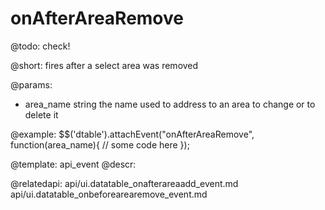onAfterAreaRemove
=============

@todo:
	check!

@short:
	fires after a select area was removed

@params:
- area_name		string		the name used to address to an area to change or to delete it

@example:
$$('dtable').attachEvent("onAfterAreaRemove", function(area_name){
    // some code here
});

@template:	api_event
@descr:

@relatedapi:
api/ui.datatable_onafterareaadd_event.md
api/ui.datatable_onbeforearearemove_event.md
